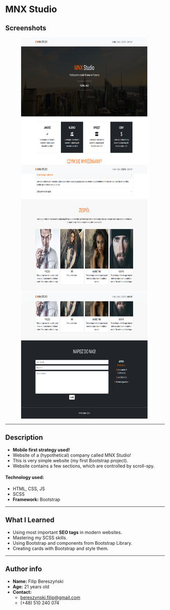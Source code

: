 # MNX Studio

## Screenshots
<p align="center">
    <img src="./img/README_images/readme_img_01.png" width="80%" height="400px"></img>
    <br/>
    <img src="./img/README_images/readme_img_02.png" width="80%" height="400px"></img>
    <br/>
    <img src="./img/README_images/readme_img_03.png" width="80%" height="400px"></img>
</p>

<hr/>

## Description

- **Mobile first strategy used!**
- Website of a (hypothetical) company called MNX Studio!
- This is very simple website (my first Bootstrap project).
- Website contains a few sections, which are controlled by scroll-spy.

#### Technology used:
- HTML, CSS, JS
- SCSS
- **Framework:** Bootstrap

<hr/>

## What I Learned

- Using most important **SEO tags** in modern websites.
- Mastering my SCSS skills.
- Using Bootstrap and components from Bootstrap Library.
- Creating cards with Bootstrap and style them.

<hr/>

## Author info

- **Name:** Filip Bereszyński
- **Age:** 21 years old
- **Contact:**
    - bereszynski.filip@gmail.com
    - (+48) 510 240 074
